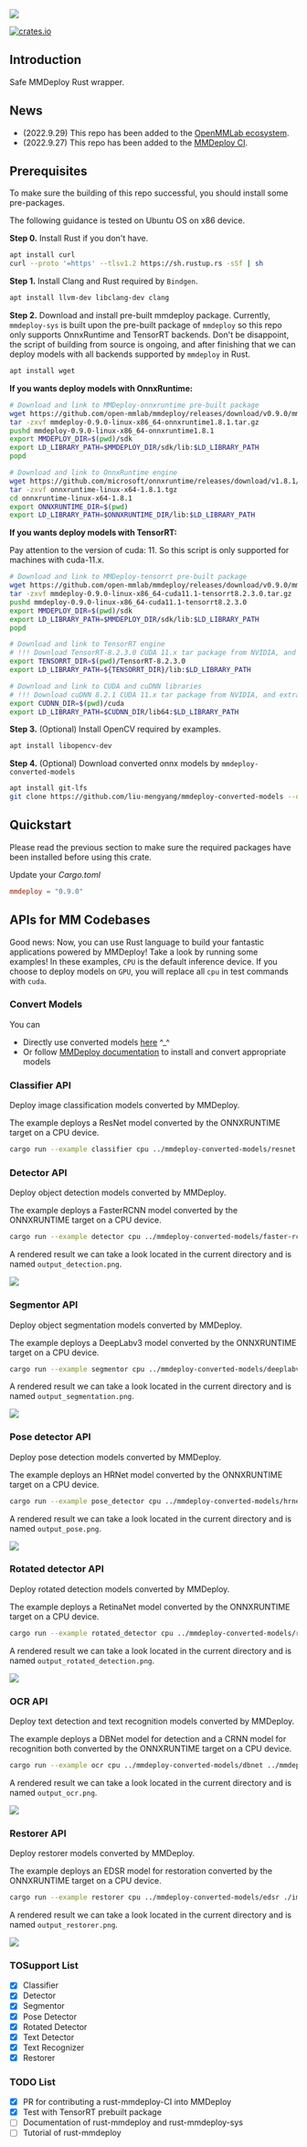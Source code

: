 ![](images/rust-mmdeploy-logo.png)

[![crates.io](https://img.shields.io/crates/v/mmdeploy)](https://crates.io/crates/mmdeploy)

## Introduction

Safe MMDeploy Rust wrapper.

## News

- (2022.9.29) This repo has been added to the [OpenMMLab ecosystem](https://openmmlab.com/ecosystem).
- (2022.9.27) This repo has been added to the [MMDeploy CI](https://github.com/open-mmlab/mmdeploy/blob/master/.github/workflows/rust_api.yml).

## Prerequisites

To make sure the building of this repo successful, you should install some pre-packages.

The following guidance is tested on Ubuntu OS on x86 device.

**Step 0.** Install Rust if you don't have.

```bash
apt install curl
curl --proto '=https' --tlsv1.2 https://sh.rustup.rs -sSf | sh
```

**Step 1.** Install Clang and Rust required by `Bindgen`.

```bash
apt install llvm-dev libclang-dev clang
```

**Step 2.** Download and install pre-built mmdeploy package. Currently, `mmdeploy-sys` is built upon the pre-built package of `mmdeploy` so this repo only supports OnnxRuntime and TensorRT backends. Don't be disappoint, the script of building from source is ongoing, and after finishing that we can deploy models with all backends supported by `mmdeploy` in Rust.

```bash
apt install wget
```

**If you wants deploy models with OnnxRuntime:**

```bash
# Download and link to MMDeploy-onnxruntime pre-built package
wget https://github.com/open-mmlab/mmdeploy/releases/download/v0.9.0/mmdeploy-0.9.0-linux-x86_64-onnxruntime1.8.1.tar.gz
tar -zxvf mmdeploy-0.9.0-linux-x86_64-onnxruntime1.8.1.tar.gz
pushd mmdeploy-0.9.0-linux-x86_64-onnxruntime1.8.1
export MMDEPLOY_DIR=$(pwd)/sdk
export LD_LIBRARY_PATH=$MMDEPLOY_DIR/sdk/lib:$LD_LIBRARY_PATH
popd

# Download and link to OnnxRuntime engine
wget https://github.com/microsoft/onnxruntime/releases/download/v1.8.1/onnxruntime-linux-x64-1.8.1.tgz
tar -zxvf onnxruntime-linux-x64-1.8.1.tgz
cd onnxruntime-linux-x64-1.8.1
export ONNXRUNTIME_DIR=$(pwd)
export LD_LIBRARY_PATH=$ONNXRUNTIME_DIR/lib:$LD_LIBRARY_PATH
```

**If you wants deploy models with TensorRT:**

Pay attention to the version of cuda: 11. So this script is only supported for machines with cuda-11.x.

```bash
# Download and link to MMDeploy-tensorrt pre-built package
wget https://github.com/open-mmlab/mmdeploy/releases/download/v0.9.0/mmdeploy-0.9.0-linux-x86_64-cuda11.1-tensorrt8.2.3.0.tar.gz
tar -zxvf mmdeploy-0.9.0-linux-x86_64-cuda11.1-tensorrt8.2.3.0.tar.gz
pushd mmdeploy-0.9.0-linux-x86_64-cuda11.1-tensorrt8.2.3.0
export MMDEPLOY_DIR=$(pwd)/sdk
export LD_LIBRARY_PATH=$MMDEPLOY_DIR/sdk/lib:$LD_LIBRARY_PATH
popd

# Download and link to TensorRT engine
# !!! Download TensorRT-8.2.3.0 CUDA 11.x tar package from NVIDIA, and extract it to the current directory. This link maybe helpful: https://developer.nvidia.com/nvidia-tensorrt-8x-download.
export TENSORRT_DIR=$(pwd)/TensorRT-8.2.3.0
export LD_LIBRARY_PATH=${TENSORRT_DIR}/lib:$LD_LIBRARY_PATH

# Download and link to CUDA and cuDNN libraries
# !!! Download cuDNN 8.2.1 CUDA 11.x tar package from NVIDIA, and extract it to the current directory. This two links are maybe helpful: CUDA: https://developer.nvidia.com/cuda-downloads; cuDNN: https://developer.nvidia.com/rdp/cudnn-download.
export CUDNN_DIR=$(pwd)/cuda
export LD_LIBRARY_PATH=$CUDNN_DIR/lib64:$LD_LIBRARY_PATH
```

**Step 3.** (Optional) Install OpenCV required by examples.

```bash
apt install libopencv-dev
```

**Step 4.** (Optional) Download converted onnx models by `mmdeploy-converted-models`
```bash
apt install git-lfs
git clone https://github.com/liu-mengyang/mmdeploy-converted-models --depth=1
```


## Quickstart

Please read the previous section to make sure the required packages have been installed before using this crate.

Update your *Cargo.toml*

```toml
mmdeploy = "0.9.0"
```

## APIs for MM Codebases

Good news: Now, you can use Rust language to build your fantastic applications powered by MMDeploy!
Take a look by running some examples! In these examples, `CPU` is the default inference device. If you choose to deploy models on `GPU`, you will replace all `cpu` in test commands with `cuda`.

### Convert Models

You can 

* Directly use converted models [here](https://github.com/liu-mengyang/mmdeploy-converted-models) ^_^
* Or follow [MMDeploy documentation](https://mmdeploy.readthedocs.io/en/latest/get_started.html#convert-model) to install and convert appropriate models

### Classifier API

Deploy image classification models converted by MMDeploy.

The example deploys a ResNet model converted by the ONNXRUNTIME target on a CPU device.

```bash
cargo run --example classifier cpu ../mmdeploy-converted-models/resnet ./images/demos/mmcls_demo.jpg
```

### Detector API

Deploy object detection models converted by MMDeploy.

The example deploys a FasterRCNN model converted by the ONNXRUNTIME target on a CPU device.

```bash
cargo run --example detector cpu ../mmdeploy-converted-models/faster-rcnn-ort ./images/demos/mmdet_demo.jpg
```

A rendered result we can take a look located in the current directory and is named `output_detection.png`.

![](images/output_detection.png)

### Segmentor API

Deploy object segmentation models converted by MMDeploy.

The example deploys a DeepLabv3 model converted by the ONNXRUNTIME target on a CPU device.

```bash
cargo run --example segmentor cpu ../mmdeploy-converted-models/deeplabv3 ./images/demos/mmseg_demo.png
```

A rendered result we can take a look located in the current directory and is named `output_segmentation.png`.

![](images/output_segmentation.png)

### Pose detector API

Deploy pose detection models converted by MMDeploy.

The example deploys an HRNet model converted by the ONNXRUNTIME target on a CPU device.

```bash
cargo run --example pose_detector cpu ../mmdeploy-converted-models/hrnet ./images/demos/mmpose_demo.jpg
```

A rendered result we can take a look located in the current directory and is named `output_pose.png`.

![](images/output_pose.png)

### Rotated detector API

Deploy rotated detection models converted by MMDeploy.

The example deploys a RetinaNet model converted by the ONNXRUNTIME target on a CPU device.

```bash
cargo run --example rotated_detector cpu ../mmdeploy-converted-models/retinanet ./images/demos/mmrotate_demo.jpg
```

A rendered result we can take a look located in the current directory and is named `output_rotated_detection.png`.

![](images/output_rotated_detection.png)

### OCR API

Deploy text detection and text recognition models converted by MMDeploy.

The example deploys a DBNet model for detection and a CRNN model for recognition both converted by the ONNXRUNTIME target on a CPU device.

```bash
cargo run --example ocr cpu ../mmdeploy-converted-models/dbnet ../mmdeploy-converted-models/crnn ./images/demos/mmocr_demo.jpg
```

A rendered result we can take a look located in the current directory and is named `output_ocr.png`.

![](images/output_ocr.png)

### Restorer API

Deploy restorer models converted by MMDeploy.

The example deploys an EDSR model for restoration converted by the ONNXRUNTIME target on a CPU device.

```bash
cargo run --example restorer cpu ../mmdeploy-converted-models/edsr ./images/demos/mmediting_demo.png
```

A rendered result we can take a look located in the current directory and is named `output_restorer.png`.

![](images/output_restorer.png)

### TOSupport List

- [x] Classifier
- [x] Detector
- [x] Segmentor
- [x] Pose Detector
- [x] Rotated Detector
- [x] Text Detector
- [x] Text Recognizer
- [x] Restorer

### TODO List

- [x] PR for contributing a rust-mmdeploy-CI into MMDeploy
- [x] Test with TensorRT prebuilt package
- [ ] Documentation of rust-mmdeploy and rust-mmdeploy-sys
- [ ] Tutorial of rust-mmdeploy